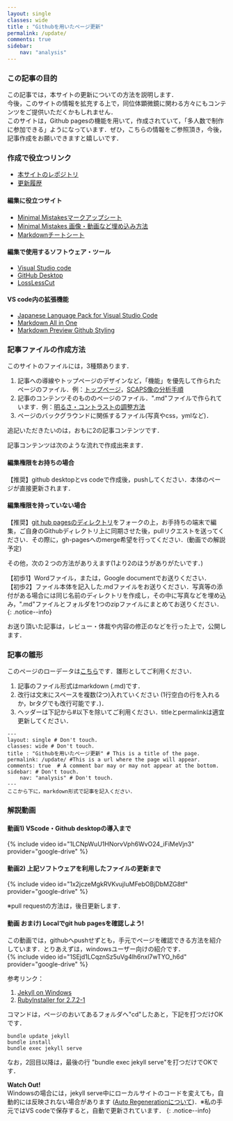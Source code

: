 ```yaml
---
layout: single
classes: wide
title : "Githubを用いたページ更新"
permalink: /update/
comments: true
sidebar: 
    nav: "analysis"
---
```

### この記事の目的
この記事では，本サイトの更新についての方法を説明します．   
今後，このサイトの情報を拡充する上で，同位体顕微鏡に関わる方々にもコンテンツをご提供いただくかもしれません．   
このサイトは，Github pagesの機能を用いて，作成されていて，「多人数で制作に参加できる」ようになっています．ぜひ，こちらの情報をご参照頂き，今後，記事作成をお願いできますと嬉しいです．

### 作成で役立つリンク
- [本サイトのレポジトリ](https://github.com/IsotopeMicroscope/isotopemicroscope.github.io/tree/gh-pages)
- [更新履歴](https://github.com/IsotopeMicroscope/isotopemicroscope.github.io/commits/gh-pages)
#### 編集に役立つサイト   
- [Minimal Mistakesマークアップシート](https://mmistakes.github.io/minimal-mistakes/markup/markup-html-tags-and-formatting/)   
- [Minimal Mistakes 画像・動画など埋め込み方法](https://mmistakes.github.io/minimal-mistakes/docs/helpers/)
- [Markdownチートシート](https://qiita.com/Qiita/items/c686397e4a0f4f11683d)    
#### 編集で使用するソフトウェア・ツール   
- [Visual Studio code](https://code.visualstudio.com/)   
- [GitHub Desktop](https://desktop.github.com/)
- [LossLessCut](https://github.com/mifi/lossless-cut)
#### VS code内の拡張機能   
- [Japanese Language Pack for Visual Studio Code](https://marketplace.visualstudio.com/items?itemName=MS-CEINTL.vscode-language-pack-ja)
- [Markdown All in One](https://marketplace.visualstudio.com/items?itemName=yzhang.markdown-all-in-one)
- [Markdown Preview Github Styling](https://marketplace.visualstudio.com/items?itemName=bierner.markdown-preview-github-styles)

### 記事ファイルの作成方法
このサイトのファイルには，3種類あります．   
1. 記事への導線やトップページのデザインなど，「機能」を優先して作られたページのファイル．例：[トップページ](/)，[SCAPS像の分析手順](/analysis/)
2. 記事のコンテンツそのもののページのファイル．".md"ファイルで作られています．例：[明るさ・コントラストの調整方法](/analysis/b_c_lut/)
3. ページのバックグラウンドに関係するファイル(写真やcss，ymlなど)．   

追記いただきたいのは，おもに2の記事コンテンツです．   

記事コンテンツは次のような流れで作成出来ます．   
#### 編集権限をお持ちの場合   
【推奨】github desktopとvs codeで作成後，pushしてください．本体のページが直接更新されます．   

#### 編集権限を持っていない場合   
【推奨】[git hub pagesのディレクトリ](https://github.com/IsotopeMicroscope/isotopemicroscope.github.io/tree/gh-pages)をフォークの上，お手持ちの端末で編集，ご自身のGithubディレクトリ上に同期させた後，pullリクエストを送ってください．その際に，gh-pagesへのmerge希望を行ってください．(動画での解説予定)

その他，次の２つの方法がありえます(1より2のほうがありがたいです．)

【初歩1】Wordファイル，または，Google documentでお送りください．   
【初歩2】ファイル本体を記入した.mdファイルをお送りください．写真等の添付がある場合には同じ名前のディレクトリを作成し，その中に写真などを埋め込み，".md"ファイルとフォルダを1つのzipファイルにまとめてお送りください．
{: .notice--info} 

お送り頂いた記事は，レビュー・体裁や内容の修正のなどを行った上で，公開します．

### 記事の雛形   
このページのローデータは[こちら](https://github.com/IsotopeMicroscope/isotopemicroscope.github.io/blob/gh-pages/_pages/update_github.md)です．雛形としてご利用ください．

1. 記事のファイル形式はmarkdown (.md)です． 
2. 改行は文末にスペースを複数(2つ)入れていください (1行空白の行を入れるか，brタグでも改行可能です．)．  
3. ヘッダーは下記から#以下を除いてご利用ください．titleとpermalinkは適宜更新してください．


```
---
layout: single # Don't touch.
classes: wide # Don't touch.
title : "Githubを用いたページ更新" # This is a title of the page.
permalink: /update/ #This is a url where the page will appear.
comments: true  # A comment bar may or may not appear at the bottom.
sidebar: # Don't touch.
    nav: "analysis" # Don't touch.
---
ここから下に，markdown形式で記事を記入ください．
```

### 解説動画  
#### 動画1) VScode・Github desktopの導入まで   
{% include video id="1LCNpWuU1HNorvVph6WvO24_iFiMeVjn3" provider="google-drive" %}
#### 動画2) 上記ソフトウェアを利用したファイルの更新まで   
{% include video id="1x2jczeMgkRVKvujIuMFebOBjDbMZG8tf" provider="google-drive" %}

※pull requestの方法は，後日更新します．   

#### 動画 おまけ) Localでgit hub pagesを確認しよう!
この動画では，githubへpushせずとも，手元でページを確認できる方法を紹介しています．とりあえずは，windowsユーザー向けの紹介です．  
{% include video id="1SEjd1LCqznSz5uVg4lh6nxl7wTYO_h6d" provider="google-drive" %}

参考リンク：   
1. [Jekyll on Windows](https://jekyllrb.com/docs/installation/windows/)   
2. [RubyInstaller for 2.7.2-1](https://rubyinstaller.org/2020/10/06/rubyinstaller-2.7.2-1-2.6.6-2-and-2.5.8-2-released.html)   

コマンドは，ページのおいてあるフォルダへ"cd"したあと，下記を打つだけOKです．
```
bundle update jekyll
bundle install
bundle exec jekyll serve
```

なお，2回目以降は，最後の行 "bundle exec jekyll serve"を打つだけでOKです．   

**Watch Out!**   
Windowsの場合には，jekyll serve中にローカルサイトのコードを変えても，自動的には反映されない場合があります ([Auto Regenerationについて](https://jekyllrb.com/docs/installation/windows/#auto-regeneration))．※私の手元ではVS codeで保存すると，自動で更新されています．
{: .notice--info}  